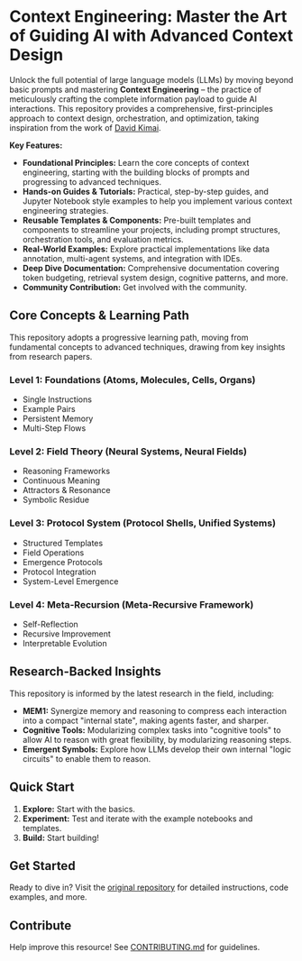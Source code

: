 # Context Engineering: Master the Art of Guiding AI with Advanced Context Design

Unlock the full potential of large language models (LLMs) by moving beyond basic prompts and mastering **Context Engineering** – the practice of meticulously crafting the complete information payload to guide AI interactions. This repository provides a comprehensive, first-principles approach to context design, orchestration, and optimization, taking inspiration from the work of [David Kimai](https://github.com/davidkimai/Context-Engineering).

**Key Features:**

*   **Foundational Principles:** Learn the core concepts of context engineering, starting with the building blocks of prompts and progressing to advanced techniques.
*   **Hands-on Guides & Tutorials:** Practical, step-by-step guides, and Jupyter Notebook style examples to help you implement various context engineering strategies.
*   **Reusable Templates & Components:** Pre-built templates and components to streamline your projects, including prompt structures, orchestration tools, and evaluation metrics.
*   **Real-World Examples:** Explore practical implementations like data annotation, multi-agent systems, and integration with IDEs.
*   **Deep Dive Documentation:** Comprehensive documentation covering token budgeting, retrieval system design, cognitive patterns, and more.
*   **Community Contribution:**  Get involved with the community.

## Core Concepts & Learning Path

This repository adopts a progressive learning path, moving from fundamental concepts to advanced techniques, drawing from key insights from research papers.

### Level 1: Foundations (Atoms, Molecules, Cells, Organs)
*   Single Instructions
*   Example Pairs
*   Persistent Memory
*   Multi-Step Flows

### Level 2: Field Theory (Neural Systems, Neural Fields)
*   Reasoning Frameworks
*   Continuous Meaning
*   Attractors & Resonance
*   Symbolic Residue

### Level 3: Protocol System (Protocol Shells, Unified Systems)
*   Structured Templates
*   Field Operations
*   Emergence Protocols
*   Protocol Integration
*   System-Level Emergence

### Level 4: Meta-Recursion (Meta-Recursive Framework)
*   Self-Reflection
*   Recursive Improvement
*   Interpretable Evolution

## Research-Backed Insights

This repository is informed by the latest research in the field, including:

*   **MEM1:** Synergize memory and reasoning to compress each interaction into a compact "internal state", making agents faster, and sharper.
*   **Cognitive Tools:** Modularizing complex tasks into "cognitive tools" to allow AI to reason with great flexibility, by modularizing reasoning steps.
*   **Emergent Symbols:** Explore how LLMs develop their own internal "logic circuits" to enable them to reason.

## Quick Start

1.  **Explore:**  Start with the basics.
2.  **Experiment:** Test and iterate with the example notebooks and templates.
3.  **Build:** Start building!

## Get Started

Ready to dive in? Visit the [original repository](https://github.com/davidkimai/Context-Engineering) for detailed instructions, code examples, and more.

## Contribute

Help improve this resource! See [CONTRIBUTING.md](.github/CONTRIBUTING.md) for guidelines.